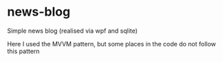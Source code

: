 # news-blog
Simple news blog (realised via wpf and sqlite)

Here I used the MVVM pattern, but some places in the code do not follow this pattern